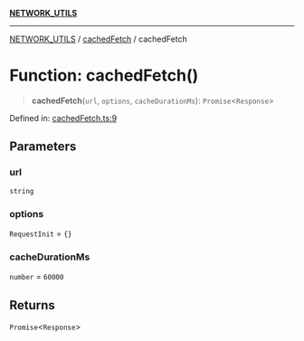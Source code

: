 [**NETWORK_UTILS**](../../README.md)

***

[NETWORK_UTILS](../../README.md) / [cachedFetch](../README.md) / cachedFetch

# Function: cachedFetch()

> **cachedFetch**(`url`, `options`, `cacheDurationMs`): `Promise`\<`Response`\>

Defined in: [cachedFetch.ts:9](https://github.com/dailker/everyutil/blob/fb6c9c837496f567cf7883b581cd27d1c9507ebe/src/network/cachedFetch.ts#L9)

## Parameters

### url

`string`

### options

`RequestInit` = `{}`

### cacheDurationMs

`number` = `60000`

## Returns

`Promise`\<`Response`\>
